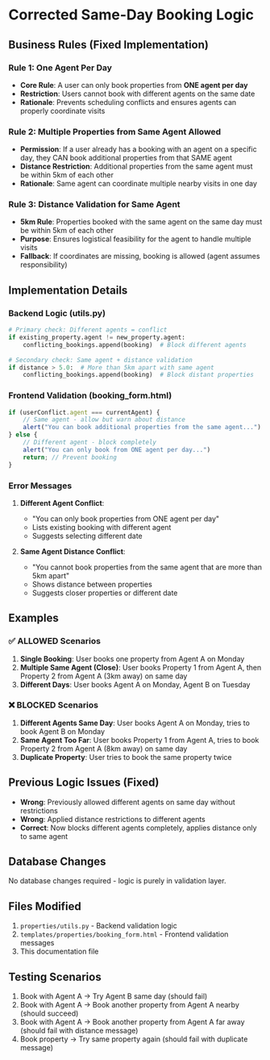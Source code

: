 # Corrected Same-Day Booking Logic

## Business Rules (Fixed Implementation)

### Rule 1: One Agent Per Day
- **Core Rule**: A user can only book properties from **ONE agent per day**
- **Restriction**: Users cannot book with different agents on the same date
- **Rationale**: Prevents scheduling conflicts and ensures agents can properly coordinate visits

### Rule 2: Multiple Properties from Same Agent Allowed
- **Permission**: If a user already has a booking with an agent on a specific day, they CAN book additional properties from that SAME agent
- **Distance Restriction**: Additional properties from the same agent must be within 5km of each other
- **Rationale**: Same agent can coordinate multiple nearby visits in one day

### Rule 3: Distance Validation for Same Agent
- **5km Rule**: Properties booked with the same agent on the same day must be within 5km of each other
- **Purpose**: Ensures logistical feasibility for the agent to handle multiple visits
- **Fallback**: If coordinates are missing, booking is allowed (agent assumes responsibility)

## Implementation Details

### Backend Logic (utils.py)
```python
# Primary check: Different agents = conflict
if existing_property.agent != new_property.agent:
    conflicting_bookings.append(booking)  # Block different agents
    
# Secondary check: Same agent + distance validation
if distance > 5.0:  # More than 5km apart with same agent
    conflicting_bookings.append(booking)  # Block distant properties
```

### Frontend Validation (booking_form.html)
```javascript
if (userConflict.agent === currentAgent) {
    // Same agent - allow but warn about distance
    alert("You can book additional properties from the same agent...")
} else {
    // Different agent - block completely
    alert("You can only book from ONE agent per day...")
    return; // Prevent booking
}
```

### Error Messages
1. **Different Agent Conflict**: 
   - "You can only book properties from ONE agent per day"
   - Lists existing booking with different agent
   - Suggests selecting different date

2. **Same Agent Distance Conflict**:
   - "You cannot book properties from the same agent that are more than 5km apart"
   - Shows distance between properties
   - Suggests closer properties or different date

## Examples

### ✅ ALLOWED Scenarios
1. **Single Booking**: User books one property from Agent A on Monday
2. **Multiple Same Agent (Close)**: User books Property 1 from Agent A, then Property 2 from Agent A (3km away) on same day
3. **Different Days**: User books Agent A on Monday, Agent B on Tuesday

### ❌ BLOCKED Scenarios
1. **Different Agents Same Day**: User books Agent A on Monday, tries to book Agent B on Monday
2. **Same Agent Too Far**: User books Property 1 from Agent A, tries to book Property 2 from Agent A (8km away) on same day
3. **Duplicate Property**: User tries to book the same property twice

## Previous Logic Issues (Fixed)
- **Wrong**: Previously allowed different agents on same day without restrictions
- **Wrong**: Applied distance restrictions to different agents
- **Correct**: Now blocks different agents completely, applies distance only to same agent

## Database Changes
No database changes required - logic is purely in validation layer.

## Files Modified
1. `properties/utils.py` - Backend validation logic
2. `templates/properties/booking_form.html` - Frontend validation messages
3. This documentation file

## Testing Scenarios
1. Book with Agent A → Try Agent B same day (should fail)
2. Book with Agent A → Book another property from Agent A nearby (should succeed)
3. Book with Agent A → Book another property from Agent A far away (should fail with distance message)
4. Book property → Try same property again (should fail with duplicate message)
